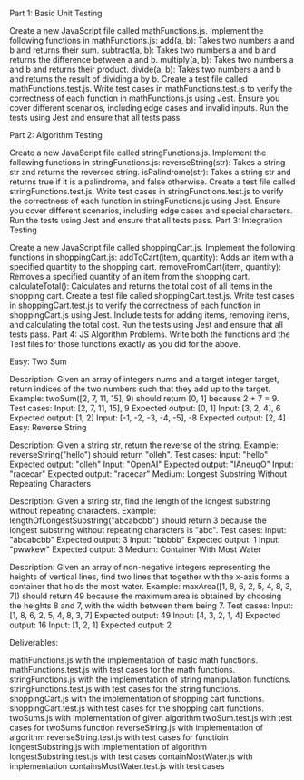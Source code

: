 Part 1: Basic Unit Testing

Create a new JavaScript file called mathFunctions.js.
Implement the following functions in mathFunctions.js:
add(a, b): Takes two numbers a and b and returns their sum.
subtract(a, b): Takes two numbers a and b and returns the difference between a and b.
multiply(a, b): Takes two numbers a and b and returns their product.
divide(a, b): Takes two numbers a and b and returns the result of dividing a by b.
Create a test file called mathFunctions.test.js.
Write test cases in mathFunctions.test.js to verify the correctness of each function in mathFunctions.js using Jest. Ensure you cover different scenarios, including edge cases and invalid inputs.
Run the tests using Jest and ensure that all tests pass.


Part 2: Algorithm Testing

Create a new JavaScript file called stringFunctions.js.
Implement the following functions in stringFunctions.js:
reverseString(str): Takes a string str and returns the reversed string.
isPalindrome(str): Takes a string str and returns true if it is a palindrome, and false otherwise.
Create a test file called stringFunctions.test.js.
Write test cases in stringFunctions.test.js to verify the correctness of each function in stringFunctions.js using Jest. Ensure you cover different scenarios, including edge cases and special characters.
Run the tests using Jest and ensure that all tests pass.
Part 3: Integration Testing

Create a new JavaScript file called shoppingCart.js.
Implement the following functions in shoppingCart.js:
addToCart(item, quantity): Adds an item with a specified quantity to the shopping cart.
removeFromCart(item, quantity): Removes a specified quantity of an item from the shopping cart.
calculateTotal(): Calculates and returns the total cost of all items in the shopping cart.
Create a test file called shoppingCart.test.js.
Write test cases in shoppingCart.test.js to verify the correctness of each function in shoppingCart.js using Jest. Include tests for adding items, removing items, and calculating the total cost.
Run the tests using Jest and ensure that all tests pass.
Part 4: JS Algorithm Problems. Write both the functions and the Test files for those functions exactly as you did for the above.

Easy: Two Sum

Description: Given an array of integers nums and a target integer target, return indices of the two numbers such that they add up to the target.
Example: twoSum([2, 7, 11, 15], 9) should return [0, 1] because 2 + 7 = 9.
Test cases:
Input: [2, 7, 11, 15], 9
Expected output: [0, 1]
Input: [3, 2, 4], 6
Expected output: [1, 2]
Input: [-1, -2, -3, -4, -5], -8
Expected output: [2, 4]
Easy: Reverse String

Description: Given a string str, return the reverse of the string.
Example: reverseString("hello") should return "olleh".
Test cases:
Input: "hello"
Expected output: "olleh"
Input: "OpenAI"
Expected output: "IAneuqO"
Input: "racecar"
Expected output: "racecar"
Medium: Longest Substring Without Repeating Characters

Description: Given a string str, find the length of the longest substring without repeating characters.
Example: lengthOfLongestSubstring("abcabcbb") should return 3 because the longest substring without repeating characters is "abc".
Test cases:
Input: "abcabcbb"
Expected output: 3
Input: "bbbbb"
Expected output: 1
Input: "pwwkew"
Expected output: 3
Medium: Container With Most Water

Description: Given an array of non-negative integers representing the heights of vertical lines, find two lines that together with the x-axis forms a container that holds the most water.
Example: maxArea([1, 8, 6, 2, 5, 4, 8, 3, 7]) should return 49 because the maximum area is obtained by choosing the heights 8 and 7, with the width between them being 7.
Test cases:
Input: [1, 8, 6, 2, 5, 4, 8, 3, 7]
Expected output: 49
Input: [4, 3, 2, 1, 4]
Expected output: 16
Input: [1, 2, 1]
Expected output: 2


Deliverables:

mathFunctions.js with the implementation of basic math functions.
mathFunctions.test.js with test cases for the math functions.
stringFunctions.js with the implementation of string manipulation functions.
stringFunctions.test.js with test cases for the string functions.
shoppingCart.js with the implementation of shopping cart functions.
shoppingCart.test.js with test cases for the shopping cart functions.
twoSums.js with implementation of given algorithm 
twoSum.test.js with test cases for twoSums function
reverseString.js with implementation of algorithm 
reverseString.test.js with test cases for functioin
longestSubstring.js with implementation of algorithm
longestSubstring.test.js with test cases
containMostWater.js with implementation
containsMostWater.test.js with test cases